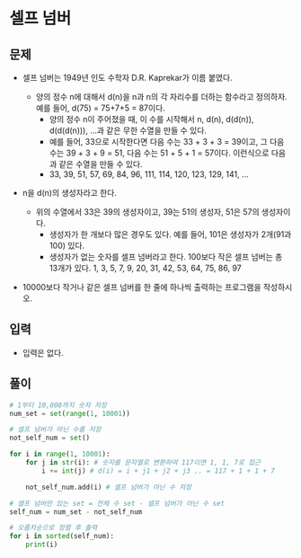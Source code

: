 # 셀프 넘버

## 문제
- 셀프 넘버는 1949년 인도 수학자 D.R. Kaprekar가 이름 붙였다. 
  - 양의 정수 n에 대해서 d(n)을 n과 n의 각 자리수를 더하는 함수라고 정의하자. 예를 들어, d(75) = 75+7+5 = 87이다.
    - 양의 정수 n이 주어졌을 때, 이 수를 시작해서 n, d(n), d(d(n)), d(d(d(n))), ...과 같은 무한 수열을 만들 수 있다. 
    - 예를 들어, 33으로 시작한다면 다음 수는 33 + 3 + 3 = 39이고, 그 다음 수는 39 + 3 + 9 = 51, 다음 수는 51 + 5 + 1 = 57이다. 이런식으로 다음과 같은 수열을 만들 수 있다.
    - 33, 39, 51, 57, 69, 84, 96, 111, 114, 120, 123, 129, 141, ...

- n을 d(n)의 생성자라고 한다. 
   - 위의 수열에서 33은 39의 생성자이고, 39는 51의 생성자, 51은 57의 생성자이다. 
      - 생성자가 한 개보다 많은 경우도 있다. 예를 들어, 101은 생성자가 2개(91과 100) 있다. 
      - 생성자가 없는 숫자를 셀프 넘버라고 한다. 100보다 작은 셀프 넘버는 총 13개가 있다. 1, 3, 5, 7, 9, 20, 31, 42, 53, 64, 75, 86, 97

- 10000보다 작거나 같은 셀프 넘버를 한 줄에 하나씩 출력하는 프로그램을 작성하시오.

## 입력
- 입력은 없다.

## 풀이

``` Python
# 1부터 10,000까지 숫자 저장
num_set = set(range(1, 10001))

# 셀프 넘버가 아닌 수를 저장
not_self_num = set()

for i in range(1, 10001):
    for j in str(i): # 숫자를 문자열로 변환하여 117이면 1, 1, 7로 접근
        i += int(j) # d(i) = i + j1 + j2 + j3 .. = 117 + 1 + 1 + 7

    not_self_num.add(i) # 셀프 넘버가 아닌 수 저장

# 셀프 넘버만 있는 set = 전체 수 set - 셀프 넘버가 아닌 수 set
self_num = num_set - not_self_num

# 오름차순으로 정렬 후 출력
for i in sorted(self_num):
    print(i)
```
